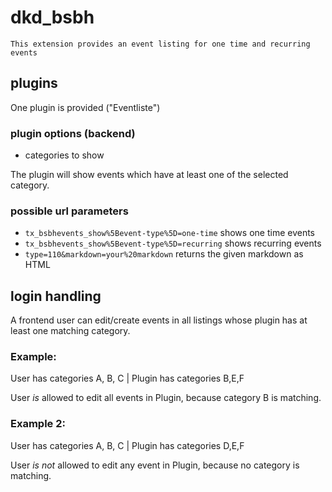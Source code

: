 # dkd_bsbh

    This extension provides an event listing for one time and recurring events

## plugins

One plugin is provided ("Eventliste")

### plugin options (backend)

* categories to show

The plugin will show events which have at least one of the selected category.

### possible url parameters

* ``tx_bsbhevents_show%5Bevent-type%5D=one-time`` shows one time events
* ``tx_bsbhevents_show%5Bevent-type%5D=recurring`` shows recurring events
* ``type=110&markdown=your%20markdown`` returns the given markdown as HTML

## login handling

A frontend user can edit/create events in all listings whose plugin has at least one matching category.

### Example:
User has categories A, B, C |
Plugin has categories B,E,F

User _is_ allowed to edit all events in Plugin, because category B is matching.

### Example 2:
User has categories A, B, C |
Plugin has categories D,E,F

User _is not_ allowed to edit any event in Plugin, because no category is matching.

